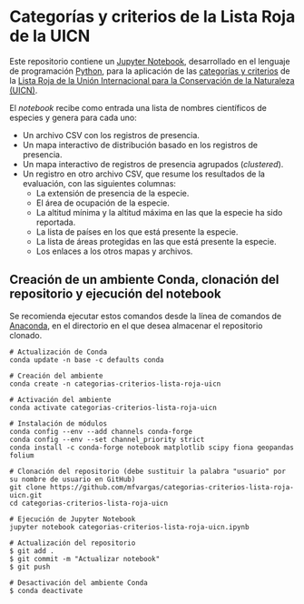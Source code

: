 # Categorías y criterios de la Lista Roja de la UICN
Este repositorio contiene un [Jupyter Notebook](https://jupyter.org/), desarrollado en el lenguaje de programación [Python](https://www.python.org/), para la aplicación de las [categorías y criterios](https://www.iucn.org/es/content/categor%C3%ADas-y-criterios-de-la-lista-roja-de-la-uicn-versi%C3%B3n-31-segunda-edici%C3%B3n) de la [Lista Roja de la Unión Internacional para la Conservación de la Naturaleza (UICN)](https://www.iucnredlist.org/es/).

El _notebook_ recibe como entrada una lista de nombres científicos de especies y genera para cada uno:
- Un archivo CSV con los registros de presencia.
- Un mapa interactivo de distribución basado en los registros de presencia.
- Un mapa interactivo de registros de presencia agrupados (_clustered_).
- Un registro en otro archivo CSV, que resume los resultados de la evaluación, con las siguientes columnas:
  - La extensión de presencia de la especie.
  - El área de ocupación de la especie.
  - La altitud mínima y la altitud máxima en las que la especie ha sido reportada.
  - La lista de países en los que está presente la especie.
  - La lista de áreas protegidas en las que está presente la especie.
  - Los enlaces a los otros mapas y archivos.

## Creación de un ambiente Conda, clonación del repositorio y ejecución del notebook
Se recomienda ejecutar estos comandos desde la línea de comandos de [Anaconda](https://www.anaconda.com/), en el directorio en el que desea almacenar el repositorio clonado.
```shell
# Actualización de Conda
conda update -n base -c defaults conda

# Creación del ambiente
conda create -n categorias-criterios-lista-roja-uicn

# Activación del ambiente
conda activate categorias-criterios-lista-roja-uicn

# Instalación de módulos
conda config --env --add channels conda-forge
conda config --env --set channel_priority strict
conda install -c conda-forge notebook matplotlib scipy fiona geopandas folium

# Clonación del repositorio (debe sustituir la palabra "usuario" por su nombre de usuario en GitHub)
git clone https://github.com/mfvargas/categorias-criterios-lista-roja-uicn.git
cd categorias-criterios-lista-roja-uicn

# Ejecución de Jupyter Notebook
jupyter notebook categorias-criterios-lista-roja-uicn.ipynb

# Actualización del repositorio
$ git add .
$ git commit -m "Actualizar notebook"
$ git push

# Desactivación del ambiente Conda
$ conda deactivate
```
